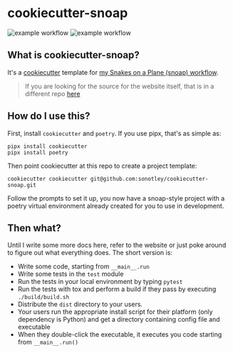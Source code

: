 # cookiecutter-snoap

![example workflow](https://github.com/sonotley/cookiecutter-snoap/workflows/make-cookiecutter-and-test-installer/badge.svg)
![example workflow](https://github.com/sonotley/cookiecutter-snoap/workflows/make-cookiecutter-and-test-installer-win/badge.svg)


## What is cookiecutter-snoap?

It's a [cookiecutter](https://cookiecutter.readthedocs.io/) template for [my Snakes on a Plane (snoap) workflow](https://sonotley.github.io/python-deployment-docs/).

> If you are looking for the source for the website itself, that is in a different repo [here](https://github.com/sonotley/python-deployment-docs)

## How do I use this?

First, install `cookiecutter` and `poetry`. If you use pipx, that's as simple as:

    pipx install cookiecutter
    pipx install poetry

Then point cookiecutter at this repo to create a project template:

    cookiecutter cookiecutter git@github.com:sonotley/cookiecutter-snoap.git

Follow the prompts to set it up, you now have a snoap-style project with a poetry virtual environment already created for you to use in development.

## Then what?

Until I write some more docs here, refer to the website or just poke around to figure out what everything does.
The short version is:

- Write some code, starting from `__main__.run`
- Write some tests in the `test` module
- Run the tests in your local environment by typing `pytest`
- Run the tests with tox and perform a build if they pass by executing `./build/build.sh`
- Distribute the `dist` directory to your users.
- Your users run the appropriate install script for their platform (only dependency is Python) and get a directory containing config file and executable
- When they double-click the executable, it executes you code starting from `__main__.run()`

